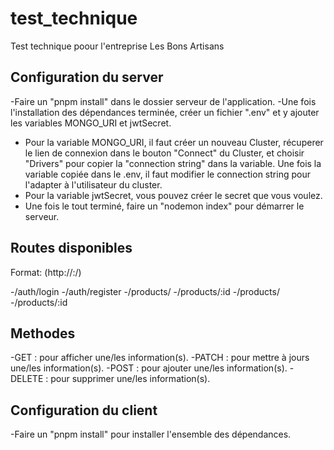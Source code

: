# test_technique
Test technique poour l'entreprise Les Bons Artisans

## Configuration du server

-Faire un "pnpm install" dans le dossier serveur de l'application.
-Une fois l'installation des dépendances terminée, créer un fichier ".env" et y ajouter les variables MONGO_URI et jwtSecret.
- Pour la variable MONGO_URI, il faut créer un nouveau Cluster, récuperer le lien de connexion dans le bouton "Connect" du Cluster, et choisir "Drivers" pour copier la "connection string" dans la variable. Une fois la variable copiée dans le .env, il faut modifier le connection string pour l'adapter à l'utilisateur du cluster.
- Pour la variable jwtSecret, vous pouvez créer le secret que vous voulez.
- Une fois le tout terminé, faire un "nodemon index" pour démarrer le serveur.

## Routes disponibles
Format: (http://<baseURL>:<port>/<route>)

  -/auth/login
  -/auth/register
  -/products/
  -/products/:id
  -/products/
  -/products/:id

## Methodes

-GET : pour afficher une/les information(s).
-PATCH : pour mettre à jours une/les information(s).
-POST : pour ajouter une/les information(s).
-DELETE : pour supprimer une/les information(s).

## Configuration du client

-Faire un "pnpm install" pour installer l'ensemble des dépendances.
